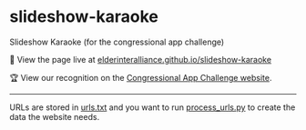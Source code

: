 # slideshow-karaoke
Slideshow Karaoke (for the congressional app challenge)

👀 View the page live at [elderinteralliance.github.io/slideshow-karaoke](https://elderinteralliance.github.io/slideshow-karaoke/)

🏆 View our recognition on the [Congressional App Challenge website](https://www.congressionalappchallenge.us/21-oh01/).

-----------

URLs are stored in [urls.txt](./urls.txt) and you want to run [process_urls.py](./process_urls.py) to create the data the website needs.
